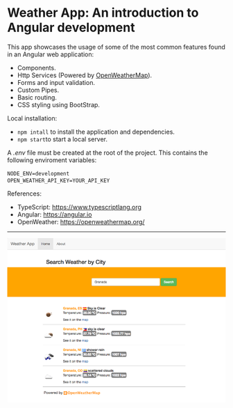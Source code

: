 Weather App: An introduction to Angular development
=========

This app showcases the usage of some of the most common features found in an Angular web application:

* Components.
* Http Services (Powered by [OpenWeatherMap](http://openweathermap.org/)).
* Forms and input validation.
* Custom Pipes.
* Basic routing.
* CSS styling using BootStrap.

Local installation:

* ```npm intall``` to install the application and dependencies.
* ```npm start```to start a local server.

A _.env_ file must be created at the root of the project. This contains the following enviroment variables:

```
NODE_ENV=development
OPEN_WEATHER_API_KEY=YOUR_API_KEY
```

References:

* TypeScript: https://www.typescriptlang.org
* Angular: https://angular.io
* OpenWeather: https://openweathermap.org/
---------

![picture](res/weather-app.png)
